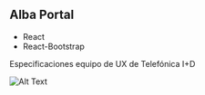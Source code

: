 

## Alba Portal

- React
- React-Bootstrap

Especificaciones equipo de UX de Telefónica I+D

![Alt Text]()